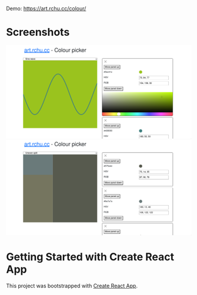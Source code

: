 Demo: https://art.rchu.cc/colour/

# Screenshots

![Screenshot of app](scr1.png)
![Screenshot of app](scr2.png)

# Getting Started with Create React App

This project was bootstrapped with [Create React App](https://github.com/facebook/create-react-app).

